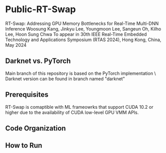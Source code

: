 # Public-RT-Swap
RT-Swap: Addressing GPU Memory Bottlenecks for Real-Time Multi-DNN Inference
Woosung Kang, Jinkyu Lee, Youngmoon Lee, Sangeun Oh, Kilho Lee, Hoon Sung Chwa
To appear in 30th IEEE Real-Time Embedded Technology and Applications Symposium (RTAS 2024), Hong Kong, China, May 2024

## Darknet vs. PyTorch
Main branch of this repository is based on the PyTorch implementation \\
Darknet version can be found in branch named "darknet"

## Prerequisites
RT-Swap is comaptible with ML frameowrks that support CUDA 10.2 or higher due to the availability of CUDA low-level GPU VMM APIs.

## Code Organization


## How to Run
